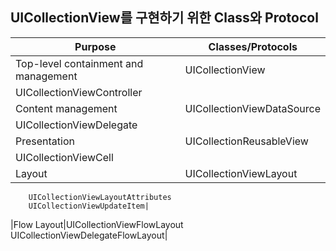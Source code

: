 ## UICollectionView를 구현하기 위한 Class와 Protocol

|Purpose|Classes/Protocols|
|---|---|
|Top-level containment and management|UICollectionView
                                      UICollectionViewController|
|Content management|UICollectionViewDataSource
                    UICollectionViewDelegate|
|Presentation|UICollectionReusableView
              UICollectionViewCell|
|Layout|UICollectionViewLayout
        UICollectionViewLayoutAttributes
        UICollectionViewUpdateItem|
|Flow Layout|UICollectionViewFlowLayout
             UICollectionViewDelegateFlowLayout|
